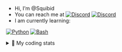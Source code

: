 - Hi, I’m @Squibid
- You can reach me at <a href="https://discord.com"><img src="https://img.shields.io/badge/Squibid4756-404eed?style=flat&logo=discord&logoColor=white" alt="Discord" /></a> <a href="https://revolt.chat"><img src="https://img.shields.io/badge/@Squibid-ff4654?style=flat&logo=revolt.chat&logoColor=white" alt="Discord" /></a>
- I am currently learning:

<a href="https://www.python.org/"><img src="https://img.shields.io/badge/Python-37709f?style=for-the-badge&logo=python&logoColor=white" alt="Python" /></a> <a href="https://www.gnu.org/software/bash/"><img src="https://img.shields.io/badge/Bash-3D4648?style=for-the-badge&logo=gnu-bash&logoColor=white" alt="Bash" /></a>

<details><summary> 👾 My coding stats</summary><br />

![top langs dark](https://github-readme-stats.vercel.app/api/top-langs/?username=squibid&theme=dark&count_private=true&hide=css,html) 
![github grade](https://github-readme-stats.vercel.app/api?username=squibid&theme=dark&show_icons=true)
  
</details>
